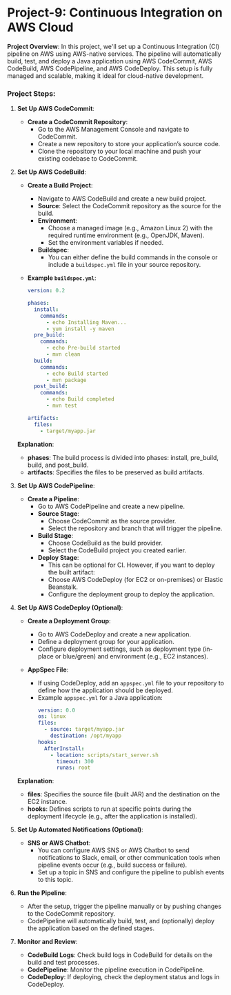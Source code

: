 <h1>Project-9: Continuous Integration on AWS Cloud</h1>

**Project Overview**:
In this project, we'll set up a Continuous Integration (CI) pipeline on AWS using AWS-native services. The pipeline will automatically build, test, and deploy a Java application using AWS CodeCommit, AWS CodeBuild, AWS CodePipeline, and AWS CodeDeploy. This setup is fully managed and scalable, making it ideal for cloud-native development.

### **Project Steps**:

1. **Set Up AWS CodeCommit**:
   - **Create a CodeCommit Repository**:
     - Go to the AWS Management Console and navigate to CodeCommit.
     - Create a new repository to store your application’s source code.
     - Clone the repository to your local machine and push your existing codebase to CodeCommit.

2. **Set Up AWS CodeBuild**:
   - **Create a Build Project**:
     - Navigate to AWS CodeBuild and create a new build project.
     - **Source**: Select the CodeCommit repository as the source for the build.
     - **Environment**: 
       - Choose a managed image (e.g., Amazon Linux 2) with the required runtime environment (e.g., OpenJDK, Maven).
       - Set the environment variables if needed.
     - **Buildspec**:
       - You can either define the build commands in the console or include a `buildspec.yml` file in your source repository.

   - **Example `buildspec.yml`**:
     ```yaml
     version: 0.2

     phases:
       install:
         commands:
           - echo Installing Maven...
           - yum install -y maven
       pre_build:
         commands:
           - echo Pre-build started
           - mvn clean
       build:
         commands:
           - echo Build started
           - mvn package
       post_build:
         commands:
           - echo Build completed
           - mvn test

     artifacts:
       files:
         - target/myapp.jar
     ```

   **Explanation**:
   - **phases**: The build process is divided into phases: install, pre_build, build, and post_build.
   - **artifacts**: Specifies the files to be preserved as build artifacts.

3. **Set Up AWS CodePipeline**:
   - **Create a Pipeline**:
     - Go to AWS CodePipeline and create a new pipeline.
     - **Source Stage**:
       - Choose CodeCommit as the source provider.
       - Select the repository and branch that will trigger the pipeline.
     - **Build Stage**:
       - Choose CodeBuild as the build provider.
       - Select the CodeBuild project you created earlier.
     - **Deploy Stage**:
       - This can be optional for CI. However, if you want to deploy the built artifact:
       - Choose AWS CodeDeploy (for EC2 or on-premises) or Elastic Beanstalk.
       - Configure the deployment group to deploy the application.

4. **Set Up AWS CodeDeploy (Optional)**:
   - **Create a Deployment Group**:
     - Go to AWS CodeDeploy and create a new application.
     - Define a deployment group for your application.
     - Configure deployment settings, such as deployment type (in-place or blue/green) and environment (e.g., EC2 instances).

   - **AppSpec File**:
     - If using CodeDeploy, add an `appspec.yml` file to your repository to define how the application should be deployed.
     - Example `appspec.yml` for a Java application:
       ```yaml
       version: 0.0
       os: linux
       files:
         - source: target/myapp.jar
           destination: /opt/myapp
       hooks:
         AfterInstall:
           - location: scripts/start_server.sh
             timeout: 300
             runas: root
       ```

   **Explanation**:
   - **files**: Specifies the source file (built JAR) and the destination on the EC2 instance.
   - **hooks**: Defines scripts to run at specific points during the deployment lifecycle (e.g., after the application is installed).

5. **Set Up Automated Notifications (Optional)**:
   - **SNS or AWS Chatbot**:
     - You can configure AWS SNS or AWS Chatbot to send notifications to Slack, email, or other communication tools when pipeline events occur (e.g., build success or failure).
     - Set up a topic in SNS and configure the pipeline to publish events to this topic.

6. **Run the Pipeline**:
   - After the setup, trigger the pipeline manually or by pushing changes to the CodeCommit repository.
   - CodePipeline will automatically build, test, and (optionally) deploy the application based on the defined stages.

7. **Monitor and Review**:
   - **CodeBuild Logs**: Check build logs in CodeBuild for details on the build and test processes.
   - **CodePipeline**: Monitor the pipeline execution in CodePipeline.
   - **CodeDeploy**: If deploying, check the deployment status and logs in CodeDeploy.




